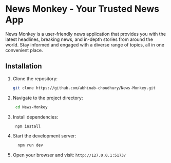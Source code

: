 # News Monkey - Your Trusted News App

News Monkey is a user-friendly news application that provides you with the latest headlines, breaking news, and in-depth stories from around the world. Stay informed and engaged with a diverse range of topics, all in one convenient place.
<!--
## Features

- **Comprehensive News Coverage:** Get access to a wide range of news categories, including politics, technology, entertainment, sports, and more.

- **Breaking News Alerts:** Receive instant alerts for breaking news and important developments.

- **In-Depth Analysis:** Dive deeper into stories with expert analysis and background information.

- **Customizable Feed:** Tailor your news feed to focus on topics that interest you the most.

- **Global and Local Perspectives:** Explore both global and local news to stay connected with your community and the world.

- **Multimedia Content:** Experience news stories through photos, videos, and interactive graphics.

- **Community Engagement:** Engage with other readers through comments and discussions.
-->

## Installation

1. Clone the repository:
   ```sh
   git clone https://github.com/abhinab-choudhury/News-Monkey.git
2. Navigate to the project directory:
   ```sh
    cd News-Monkey
3. Install dependencies:
   ```sh
    npm install
5.  Start the development server:
    ```sh
      npm run dev
6. Open your browser and visit: `http://127.0.0.1:5173/`
      
